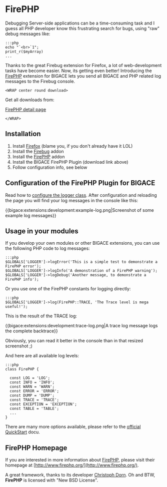 # FirePHP

Debugging Server-side applications can be a time-consuming task and I guess all PHP developer know this frustrating search for bugs, using "raw" debug messages like:

	:::php
	echo "`<br>`1";
	print_r($myArray)
	...


Thanks to the great Firebug extension for Firefox, a lot of web-development tasks have become easier. 
Now, its getting even better! Introducing the [FirePHP](http://www.firephp.org/) extension for BIGACE lets you send all BIGACE and PHP related log messages to the
Firebug console.


`<WRAP center round download>`

Get all downloads from:

[FirePHP detail page](http://www.bigace.de/plugins/detail/36-FirePHP)

`</WRAP>`

## Installation

 1.  Install [Firefox](http://www.mozilla.com/firefox/) (blame you, if you don't already have it LOL)
 2.  Install the [Firebug](https///addons.mozilla.org/firefox/addon/1843) addon
 3.  Install the [FirePHP](https///addons.mozilla.org/firefox/addon/6149) addon
 4.  Install the BIGACE FirePHP Plugin (download link above)
 5.  Follow configuration info, see below

## Configuration of the FirePHP Plugin for BIGACE

Read how to [configure the logger class](bigace/developer/logger).
After configuration and reloading the page you will find your log messages in the console like this:

{{bigace:extensions:development:example-log.png|Screenshot of some example log messages}}

## Usage in your modules

If you develop your own modules or other BIGACE extensions, you can use the following PHP code to log messages:

	:::php
	$GLOBALS['LOGGER']->logError('This is a simple test to demonstrate a FirePHP error');
	$GLOBALS['LOGGER']->logInfo('A demonstration of a FirePHP warning');
	$GLOBALS['LOGGER']->logDebug('Another message, to demonstrate a FirePHP info');


Or you use one of the FirePHP constants for logging directly:

	:::php
	$GLOBALS['LOGGER']->log(FirePHP::TRACE, 'The Trace level is mega useful!');


This is the result of the TRACE log:

{{bigace:extensions:development:trace-log.png|A trace log message logs the complete backtrace}}

Obviously, you can read it better in the console than in that resized screenshot ;)

And here are all available log levels:

	:::php
	class FirePHP {
	
	  const LOG = 'LOG';
	  const INFO = 'INFO';
	  const WARN = 'WARN';
	  const ERROR = 'ERROR';
	  const DUMP = 'DUMP';
	  const TRACE = 'TRACE';
	  const EXCEPTION = 'EXCEPTION';
	  const TABLE = 'TABLE';
	  ...
	}


There are many more options available, please refer to the [official QuickStart](http://www.firephp.org/Wiki/Main/QuickStart) docu.


## FirePHP Homepage

If you are interested in more information about [FirePHP](http://www.firephp.org/), please visit their homepage at [http://www.firephp.org/](http://www.firephp.org/).

A great framework, thanks to its developer [Christoph Dorn](http://www.christophdorn.com/).
Oh and BTW, **FirePHP** is licensed with "New BSD License".
